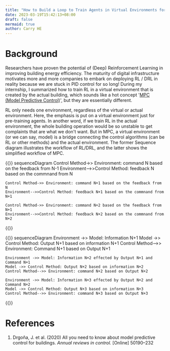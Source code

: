 ```yaml
---
title: "How to Build a Loop to Train Agents in Virtual Environments for Building Energy-Efficiency Improvement"
date: 2023-03-19T15:42:13+08:00
draft: false
mermaid: true
author: Carry HE
---
```


# Background

Researchers have proven the potential of (Deep) Reinforcement Learning in improving building energy efficiency. The maturity of digital infrastructure motivates more and more companies to embark on deploying RL / DRL in reality because we are stuck in PID control for so long! During my internship, I summarized how to train RL in a virtual environment that is created by the actual building, which sounds like a hot concept '[MPC (Model Predictive Control)](https://www.sciencedirect.com/science/article/pii/S1367578820300584)', but they are essentially different.

RL only needs one environment, regardless of the virtual or actual environment. Here, the emphasis is put on a virtual environment just for pre-training agents. In another word, if we train RL in the actual environment, the whole building operation would be so unstable to get complaints that are what we don't want. But in MPC, a virtual environment (or we can say, model) is a bridge connecting the control algorithms (can be RL or other methods) and the actual environment. The former Sequence diagram illustrates the workflow of RL/DRL, and the latter shows the simplified workflow of MPC.

{{<mermaid align="center">}}
sequenceDiagram
    Control Method->> Environment: command N based on the feedback from N-1
    Environment-->>Control Method: feedback N based on the commnand from N

    Control Method->> Environment: command N+1 based on the feedback from N
    Environment-->>Control Method: feedback N+1 based on the commnand from N+1

    Control Method->> Environment: command N+2 based on the feedback from N+1
    Environment-->>Control Method: feedback N+2 based on the commnand from N+2
{{</mermaid>}}
&nbsp;

{{<mermaid align="center">}}
sequenceDiagram 
    Environment ->> Model: Information N+1
    Model ->> Control Method: Output N+1 based on information N+1
    Control Method-->> Environment: Command N+1 based on Output N+1

    Environment ->> Model: Information N+2 effected by Output N+1 and Command N+1
    Model ->> Control Method: Output N+2 based on information N+2
    Control Method-->> Environment: command N+2 based on Output N+2

    Environment ->> Model: Information N+3 effected by Output N+2 and Command N+2
    Model ->> Control Method: Output N+3 based on information N+3
    Control Method-->> Environment: command N+3 based on Output N+3
{{</mermaid>}}
&nbsp;

# References

1. Drgoňa, J. et al. (2020) All you need to know about model predictive control for buildings. *Annual reviews in control.* [Online] 50190–232